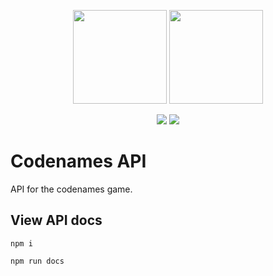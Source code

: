 <p align="center">
  <img height="150" src="https://d1wzvcwrgjaybe.cloudfront.net/repos/games/codenames-api/readme-category-icon.png">
  <img height="150" src="https://d1wzvcwrgjaybe.cloudfront.net/repos/games/codenames-api/readme-repo-icon.png">
</p>

<p align="center">
  <a href="https://circleci.com/gh/manwaring-games/codenames-api">
    <img src="https://img.shields.io/circleci/build/github/manwaring-games/codenames-api?style=flat-square&token=7640a9ea8bde9b70dfcae87f09eb5de57afe5215&logo=circleci"></a>
  <a href="https://app.dependabot.com/accounts/manwaring-games/repos/258663891">
    <img src="https://img.shields.io/static/v1?label=dependabot&message=enabled&color=blue&logo=dependabot&style=flat-square"></a>
</p>

# Codenames API

API for the codenames game.

## View API docs

`npm i`

`npm run docs`

